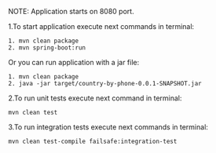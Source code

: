 NOTE:
Application starts on 8080 port.

1.To start application execute next commands in terminal:

    1. mvn clean package
    2. mvn spring-boot:run
    
Or you can run application with a jar file:

    1. mvn clean package
    2. java -jar target/country-by-phone-0.0.1-SNAPSHOT.jar 
  
2.To run unit tests execute next command in terminal:

    mvn clean test

3.To run integration tests execute next commands in terminal:

    mvn clean test-compile failsafe:integration-test